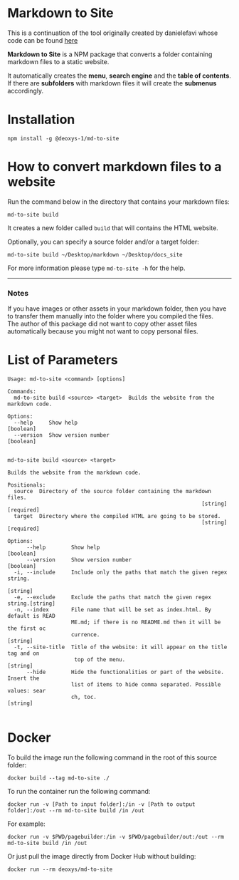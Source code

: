 Markdown to Site
================

This is a continuation of the tool originally created by danielefavi whose code can be found [here](https://github.com/danielefavi/md-to-site)

**Markdown to Site** is a NPM package that converts a folder containing markdown files to a static website.

It automatically creates the **menu**, **search engine** and the **table of contents**. If there are **subfolders** with markdown files it will create the **submenus** accordingly.



# Installation
```
npm install -g @deoxys-1/md-to-site
```

# How to convert markdown files to a website

Run the command below in the directory that contains your markdown files:

```
md-to-site build
```

It creates a new folder called `build` that will contains the HTML website.

Optionally, you can specify a source folder and/or a target folder:

```
md-to-site build ~/Desktop/markdown ~/Desktop/docs_site
```

For more information please type `md-to-site -h` for the help.

---

### Notes

If you have images or other assets in your markdown folder, then you have to transfer them manually into the folder where you compiled the files.  
The author of this package did not want to copy other asset files automatically because you might not want to copy personal files.

# List of Parameters

```
Usage: md-to-site <command> [options]

Commands:
  md-to-site build <source> <target>  Builds the website from the markdown code.

Options:
  --help     Show help                                                 [boolean]
  --version  Show version number                                       [boolean]
  
```

```
md-to-site build <source> <target>

Builds the website from the markdown code.

Positionals:
  source  Directory of the source folder containing the markdown files.
                                                             [string] [required]
  target  Directory where the compiled HTML are going to be stored.
                                                             [string] [required]

Options:
      --help        Show help                                          [boolean]
      --version     Show version number                                [boolean]
  -i, --include     Include only the paths that match the given regex string.
                                                                        [string]
  -e, --exclude     Exclude the paths that match the given regex string.[string]
  -n, --index       File name that will be set as index.html. By default is READ
                    ME.md; if there is no README.md then it will be the first oc
                    currence.                                           [string]
  -t, --site-title  Title of the website: it will appear on the title tag and on
                     top of the menu.                                   [string]
      --hide        Hide the functionalities or part of the website. Insert the
                    list of items to hide comma separated. Possible values: sear
                    ch, toc.                                            [string]
                    
```

# Docker
To build the image run the following command in the root of this source folder:
```
docker build --tag md-to-site ./
```

To run the container run the following command:
```
docker run -v [Path to input folder]:/in -v [Path to output folder]:/out --rm md-to-site build /in /out
```

For example:
```
docker run -v $PWD/pagebuilder:/in -v $PWD/pagebuilder/out:/out --rm md-to-site build /in /out
```

Or just pull the image directly from Docker Hub without building:
```
docker run --rm deoxys/md-to-site
```
